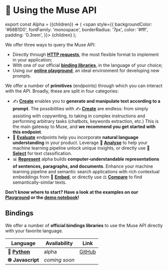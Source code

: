 ---
---

# 🤩 Using the Muse API

export const Alpha = ({children}) => (
<span
style={{
backgroundColor: '#68B1D0',
fontFamily: 'monospace',
borderRadius: '7px',
color: '#fff',
padding: '0.3rem',
}}>
{children}
</span>
);

We offer three ways to query the Muse API:

-   Directly through **[HTTP requests](/api/specifications/requests)**, the most flexible format to implement
    in your application;
-   With one of our official **[binding libraries](#bindings)**, in the language of your choice;
-   Using our **[online playground](https://muse.lighton.ai)**, an ideal environment for developing new prompts.

We offer a number of **primitives** (endpoints) through which you can interact with the API. Broadly, these
are split in four categories:

-   ✍️ **[Create](/api/primitives/create)** enables you to **generate and manipulate text according to a prompt**.
    The possibilities with ✍️ **[Create](/api/primitives/create)** are endless: from simply assisting with copywriting,
    to taking in complex instructions and performing arbitrary tasks (chatbots, keywords extraction, etc.)
    This is the main gateway to Muse, and **we recommend you get started with this endpoint**.
-   🔬️ **[Evaluate](/api/primitives/evaluate/analyse)** endpoints help you incorporate **natural language understanding**
    in your product. Leverage 🧪 **[Analyse](/api/primitives/evaluate/analyse)** to help your machine learning pipeline
    unlock unique insights, or directly use
    🔘 **[Select](/api/primitives/evaluate/select)** for text classification.
-   📊 **[Represent](/api/primitives/represent/embed)** <Alpha>alpha</Alpha> builds **computer-understandable
    representations of sentences, paragraphs, and documents**. Enhance your machine learning pipeline and semantic search
    applications with rich contextual embeddings from 🔢 **[Embed](/api/primitives/represent/embed)**, or directly use
    ⚖️ **[Compare](/api/primitives/represent/compare)** to find semantically-similar texts.

**Don't know where to start? Have a look at the examples on our [Playground](https://muse.lighton.ai) or the
[demo notebook](https://github.com/lightonai/lightonmuse/blob/master/examples/demo_notebook.ipynb)!**

## Bindings

We offer a number of **official bindings libraries** to use the Muse API directly with your favorite language.

| Language                              | Availability         | Link                                               |
| ------------------------------------- | -------------------- | -------------------------------------------------- |
| **🐍 [Python](/api/bindings/python)** | <Alpha>alpha</Alpha> | [GitHub](https://github.com/lightonai/lightonmuse) |
| **🌐 Javascript**                     | _coming soon_        |                                                    |
